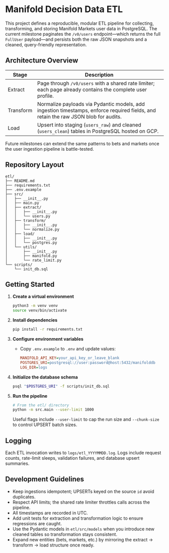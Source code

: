 # Manifold Decision Data ETL

This project defines a reproducible, modular ETL pipeline for collecting, transforming, and storing Manifold Markets user data in PostgreSQL. The current milestone paginates the `/v0/users` endpoint—which returns the full `FullUser` payload—and persists both the raw JSON snapshots and a cleaned, query-friendly representation.

## Architecture Overview

| Stage | Description |
| ----- | ----------- |
| Extract | Page through `/v0/users` with a shared rate limiter; each page already contains the complete user profile. |
| Transform | Normalize payloads via Pydantic models, add ingestion timestamps, enforce required fields, and retain the raw JSON blob for audits. |
| Load | Upsert into staging (`users_raw`) and cleaned (`users_clean`) tables in PostgreSQL hosted on GCP. |

Future milestones can extend the same patterns to bets and markets once the user ingestion pipeline is battle-tested.

## Repository Layout

```
etl/
├── README.md
├── requirements.txt
├── .env.example
├── src/
│   ├── __init__.py
│   ├── main.py
│   ├── extract/
│   │   ├── __init__.py
│   │   └── users.py
│   ├── transform/
│   │   ├── __init__.py
│   │   └── normalize.py
│   ├── load/
│   │   ├── __init__.py
│   │   └── postgres.py
│   └── utils/
│       ├── __init__.py
│       ├── manifold.py
│       └── rate_limit.py
└── scripts/
    └── init_db.sql
```

## Getting Started

1. **Create a virtual environment**
   ```bash
   python3 -m venv venv
   source venv/bin/activate
   ```

2. **Install dependencies**
   ```bash
   pip install -r requirements.txt
   ```

3. **Configure environment variables**
   - Copy `.env.example` to `.env` and update values:
     ```ini
     MANIFOLD_API_KEY=your_api_key_or_leave_blank
     POSTGRES_URI=postgresql://user:password@host:5432/manifolddb
     LOG_DIR=logs
     ```

4. **Initialize the database schema**
   ```bash
   psql "$POSTGRES_URI" -f scripts/init_db.sql
   ```

5. **Run the pipeline**
   ```bash
   # From the etl/ directory
   python -m src.main --user-limit 1000
   ```

   Useful flags include `--user-limit` to cap the run size and `--chunk-size` to control UPSERT batch sizes.

## Logging

Each ETL invocation writes to `logs/etl_YYYYMMDD.log`. Logs include request counts, rate-limit sleeps, validation failures, and database upsert summaries.

## Development Guidelines

- Keep ingestions idempotent; UPSERTs keyed on the source `id` avoid duplicates.
- Respect API limits; the shared rate limiter throttles calls across the pipeline.
- All timestamps are recorded in UTC.
- Add unit tests for extraction and transformation logic to ensure regressions are caught.
- Use the Pydantic models in `etl/src/models` when you introduce new cleaned tables so transformation stays consistent.
- Expand new entities (bets, markets, etc.) by mirroring the extract → transform → load structure once ready.
